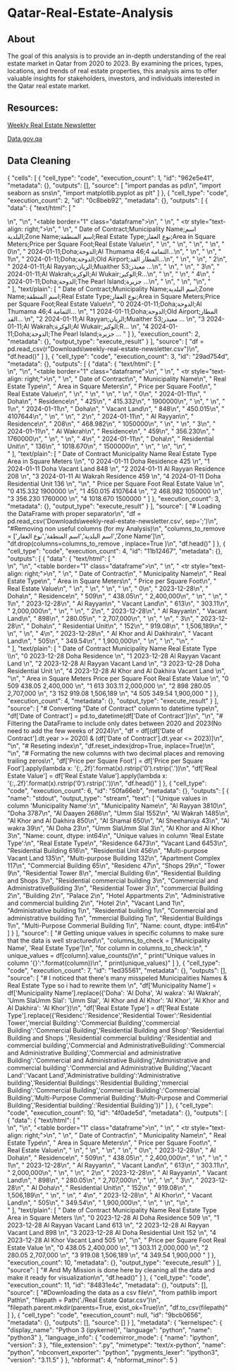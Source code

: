 # Qatar-Real-Estate-Analysis
## About
The goal of this analysis is to provide an in-depth understanding of the real estate market in Qatar from 2020 to 2023. By examining the prices, types, locations, and trends of real estate properties, this analysis aims to offer valuable insights for stakeholders, investors, and individuals interested in the Qatar real estate market.
## Resources:
[Weekly Real Estate Newsletter](https://www.data.gov.qa/explore/dataset/weekly-real-estate-newsletter/information/?sort=real_estate_value)

[Data.gov.qa](https://www.data.gov.qa/pages/default/)

## Data Cleaning 
{
 "cells": [
  {
   "cell_type": "code",
   "execution_count": 1,
   "id": "962e5e41",
   "metadata": {},
   "outputs": [],
   "source": [
    "import pandas as pd\n",
    "import seaborn as sns\n",
    "import matplotlib.pyplot as plt"
   ]
  },
  {
   "cell_type": "code",
   "execution_count": 2,
   "id": "0c8beb92",
   "metadata": {},
   "outputs": [
    {
     "data": {
      "text/html": [
       "<div>\n",
       "<style scoped>\n",
       "    .dataframe tbody tr th:only-of-type {\n",
       "        vertical-align: middle;\n",
       "    }\n",
       "\n",
       "    .dataframe tbody tr th {\n",
       "        vertical-align: top;\n",
       "    }\n",
       "\n",
       "    .dataframe thead th {\n",
       "        text-align: right;\n",
       "    }\n",
       "</style>\n",
       "<table border=\"1\" class=\"dataframe\">\n",
       "  <thead>\n",
       "    <tr style=\"text-align: right;\">\n",
       "      <th></th>\n",
       "      <th>Date of Contract;Municipality Name;اسم البلدية;Zone Name;اسم المنطقة;Real Estate Type;نوع العقار;Area in Square Meters;Price per Square Foot;Real Estate Value</th>\n",
       "    </tr>\n",
       "  </thead>\n",
       "  <tbody>\n",
       "    <tr>\n",
       "      <th>0</th>\n",
       "      <td>2024-01-11;Doha;الدوحة;Al Thumama 46;الثمامة 4...</td>\n",
       "    </tr>\n",
       "    <tr>\n",
       "      <th>1</th>\n",
       "      <td>2024-01-11;Doha;الدوحة;Old Airport;المطار القد...</td>\n",
       "    </tr>\n",
       "    <tr>\n",
       "      <th>2</th>\n",
       "      <td>2024-01-11;Al Rayyan;الريان;Muaither 53;معيذر ...</td>\n",
       "    </tr>\n",
       "    <tr>\n",
       "      <th>3</th>\n",
       "      <td>2024-01-11;Al Wakrah;الوكرة;Al Wukair;الوكير;R...</td>\n",
       "    </tr>\n",
       "    <tr>\n",
       "      <th>4</th>\n",
       "      <td>2024-01-11;Doha;الدوحة;The Pearl lsland;جزيرة ...</td>\n",
       "    </tr>\n",
       "  </tbody>\n",
       "</table>\n",
       "</div>"
      ],
      "text/plain": [
       "  Date of Contract;Municipality Name;اسم البلدية;Zone Name;اسم المنطقة;Real Estate Type;نوع العقار;Area in Square Meters;Price per Square Foot;Real Estate Value\n",
       "0  2024-01-11;Doha;الدوحة;Al Thumama 46;الثمامة 4...                                                                                                            \n",
       "1  2024-01-11;Doha;الدوحة;Old Airport;المطار القد...                                                                                                            \n",
       "2  2024-01-11;Al Rayyan;الريان;Muaither 53;معيذر ...                                                                                                            \n",
       "3  2024-01-11;Al Wakrah;الوكرة;Al Wukair;الوكير;R...                                                                                                            \n",
       "4  2024-01-11;Doha;الدوحة;The Pearl lsland;جزيرة ...                                                                                                            "
      ]
     },
     "execution_count": 2,
     "metadata": {},
     "output_type": "execute_result"
    }
   ],
   "source": [
    "df = pd.read_csv(r\"Downloads\\weekly-real-estate-newsletter.csv\")\n",
    "df.head()"
   ]
  },
  {
   "cell_type": "code",
   "execution_count": 3,
   "id": "29ad754d",
   "metadata": {},
   "outputs": [
    {
     "data": {
      "text/html": [
       "<div>\n",
       "<style scoped>\n",
       "    .dataframe tbody tr th:only-of-type {\n",
       "        vertical-align: middle;\n",
       "    }\n",
       "\n",
       "    .dataframe tbody tr th {\n",
       "        vertical-align: top;\n",
       "    }\n",
       "\n",
       "    .dataframe thead th {\n",
       "        text-align: right;\n",
       "    }\n",
       "</style>\n",
       "<table border=\"1\" class=\"dataframe\">\n",
       "  <thead>\n",
       "    <tr style=\"text-align: right;\">\n",
       "      <th></th>\n",
       "      <th>Date of Contract</th>\n",
       "      <th>Municipality Name</th>\n",
       "      <th>Real Estate Type</th>\n",
       "      <th>Area in Square Meters</th>\n",
       "      <th>Price per Square Foot</th>\n",
       "      <th>Real Estate Value</th>\n",
       "    </tr>\n",
       "  </thead>\n",
       "  <tbody>\n",
       "    <tr>\n",
       "      <th>0</th>\n",
       "      <td>2024-01-11</td>\n",
       "      <td>Doha</td>\n",
       "      <td>Residence</td>\n",
       "      <td>425</td>\n",
       "      <td>415.332</td>\n",
       "      <td>1900000</td>\n",
       "    </tr>\n",
       "    <tr>\n",
       "      <th>1</th>\n",
       "      <td>2024-01-11</td>\n",
       "      <td>Doha</td>\n",
       "      <td>Vacant Land</td>\n",
       "      <td>848</td>\n",
       "      <td>450.015</td>\n",
       "      <td>4107644</td>\n",
       "    </tr>\n",
       "    <tr>\n",
       "      <th>2</th>\n",
       "      <td>2024-01-11</td>\n",
       "      <td>Al Rayyan</td>\n",
       "      <td>Residence</td>\n",
       "      <td>208</td>\n",
       "      <td>468.982</td>\n",
       "      <td>1050000</td>\n",
       "    </tr>\n",
       "    <tr>\n",
       "      <th>3</th>\n",
       "      <td>2024-01-11</td>\n",
       "      <td>Al Wakrah</td>\n",
       "      <td>Residence</td>\n",
       "      <td>459</td>\n",
       "      <td>356.230</td>\n",
       "      <td>1760000</td>\n",
       "    </tr>\n",
       "    <tr>\n",
       "      <th>4</th>\n",
       "      <td>2024-01-11</td>\n",
       "      <td>Doha</td>\n",
       "      <td>Residential Unit</td>\n",
       "      <td>136</td>\n",
       "      <td>1018.670</td>\n",
       "      <td>1500000</td>\n",
       "    </tr>\n",
       "  </tbody>\n",
       "</table>\n",
       "</div>"
      ],
      "text/plain": [
       "  Date of Contract Municipality Name  Real Estate Type  Area in Square Meters  \\\n",
       "0       2024-01-11              Doha         Residence                    425   \n",
       "1       2024-01-11              Doha       Vacant Land                    848   \n",
       "2       2024-01-11         Al Rayyan         Residence                    208   \n",
       "3       2024-01-11         Al Wakrah         Residence                    459   \n",
       "4       2024-01-11              Doha  Residential Unit                    136   \n",
       "\n",
       "   Price per Square Foot  Real Estate Value  \n",
       "0                415.332            1900000  \n",
       "1                450.015            4107644  \n",
       "2                468.982            1050000  \n",
       "3                356.230            1760000  \n",
       "4               1018.670            1500000  "
      ]
     },
     "execution_count": 3,
     "metadata": {},
     "output_type": "execute_result"
    }
   ],
   "source": [
    "# Loading the DataFrame with proper separator\n",
    "df = pd.read_csv('Downloads\\weekly-real-estate-newsletter.csv', sep=';')\n",
    "#Removing non useful columns (for my Analysis)\n",
    "columns_to_remove = ['اسم البلدية','اسم المنطقة','نوع العقار','Zone Name']\n",
    "df.drop(columns=columns_to_remove , inplace=True )\n",
    "df.head()"
   ]
  },
  {
   "cell_type": "code",
   "execution_count": 4,
   "id": "11b12467",
   "metadata": {},
   "outputs": [
    {
     "data": {
      "text/html": [
       "<div>\n",
       "<style scoped>\n",
       "    .dataframe tbody tr th:only-of-type {\n",
       "        vertical-align: middle;\n",
       "    }\n",
       "\n",
       "    .dataframe tbody tr th {\n",
       "        vertical-align: top;\n",
       "    }\n",
       "\n",
       "    .dataframe thead th {\n",
       "        text-align: right;\n",
       "    }\n",
       "</style>\n",
       "<table border=\"1\" class=\"dataframe\">\n",
       "  <thead>\n",
       "    <tr style=\"text-align: right;\">\n",
       "      <th></th>\n",
       "      <th>Date of Contract</th>\n",
       "      <th>Municipality Name</th>\n",
       "      <th>Real Estate Type</th>\n",
       "      <th>Area in Square Meters</th>\n",
       "      <th>Price per Square Foot</th>\n",
       "      <th>Real Estate Value</th>\n",
       "    </tr>\n",
       "  </thead>\n",
       "  <tbody>\n",
       "    <tr>\n",
       "      <th>0</th>\n",
       "      <td>2023-12-28</td>\n",
       "      <td>Doha</td>\n",
       "      <td>Residence</td>\n",
       "      <td>509</td>\n",
       "      <td>438.05</td>\n",
       "      <td>2,400,000</td>\n",
       "    </tr>\n",
       "    <tr>\n",
       "      <th>1</th>\n",
       "      <td>2023-12-28</td>\n",
       "      <td>Al Rayyan</td>\n",
       "      <td>Vacant Land</td>\n",
       "      <td>613</td>\n",
       "      <td>303.11</td>\n",
       "      <td>2,000,000</td>\n",
       "    </tr>\n",
       "    <tr>\n",
       "      <th>2</th>\n",
       "      <td>2023-12-28</td>\n",
       "      <td>Al Rayyan</td>\n",
       "      <td>Vacant Land</td>\n",
       "      <td>898</td>\n",
       "      <td>280.05</td>\n",
       "      <td>2,707,000</td>\n",
       "    </tr>\n",
       "    <tr>\n",
       "      <th>3</th>\n",
       "      <td>2023-12-28</td>\n",
       "      <td>Doha</td>\n",
       "      <td>Residential Unit</td>\n",
       "      <td>152</td>\n",
       "      <td>919.08</td>\n",
       "      <td>1,506,189</td>\n",
       "    </tr>\n",
       "    <tr>\n",
       "      <th>4</th>\n",
       "      <td>2023-12-28</td>\n",
       "      <td>Al Khor and Al Dakhira</td>\n",
       "      <td>Vacant Land</td>\n",
       "      <td>505</td>\n",
       "      <td>349.54</td>\n",
       "      <td>1,900,000</td>\n",
       "    </tr>\n",
       "  </tbody>\n",
       "</table>\n",
       "</div>"
      ],
      "text/plain": [
       "  Date of Contract       Municipality Name  Real Estate Type  \\\n",
       "0       2023-12-28                    Doha         Residence   \n",
       "1       2023-12-28               Al Rayyan       Vacant Land   \n",
       "2       2023-12-28               Al Rayyan       Vacant Land   \n",
       "3       2023-12-28                    Doha  Residential Unit   \n",
       "4       2023-12-28  Al Khor and Al Dakhira       Vacant Land   \n",
       "\n",
       "   Area in Square Meters Price per Square Foot Real Estate Value  \n",
       "0                    509                438.05         2,400,000  \n",
       "1                    613                303.11         2,000,000  \n",
       "2                    898                280.05         2,707,000  \n",
       "3                    152                919.08         1,506,189  \n",
       "4                    505                349.54         1,900,000  "
      ]
     },
     "execution_count": 4,
     "metadata": {},
     "output_type": "execute_result"
    }
   ],
   "source": [
    "# Converting \"Date of Contract\" column to datetime type\n",
    "df['Date of Contract'] = pd.to_datetime(df['Date of Contract'])\n",
    "\n",
    "# Filtering the DataFrame to include only dates between 2020 and 2023(No need to add the few weeks of 2024)\n",
    "df = df[(df['Date of Contract'].dt.year >= 2020) & (df['Date of Contract'].dt.year <= 2023)]\n",
    "\n",
    "# Reseting index\n",
    "df.reset_index(drop=True, inplace=True)\n",
    "\n",
    "# Formating the new columns with two decimal places and removing trailing zeros\n",
    "df['Price per Square Foot'] = df['Price per Square Foot'].apply(lambda x: '{:,.2f}'.format(x).rstrip('0').rstrip('.'))\n",
    "df['Real Estate Value'] = df['Real Estate Value'].apply(lambda x: '{:,.2f}'.format(x).rstrip('0').rstrip('.'))\n",
    "df.head()"
   ]
  },
  {
   "cell_type": "code",
   "execution_count": 6,
   "id": "50fa66eb",
   "metadata": {},
   "outputs": [
    {
     "name": "stdout",
     "output_type": "stream",
     "text": [
      "Unique values in column 'Municipality Name':\n",
      "Municipality Name\n",
      "Al Rayyan                 3810\n",
      "Doha                      3787\n",
      "Al Daayen                 2686\n",
      "Umm Slal                  1552\n",
      "Al Wakrah                 1485\n",
      "Al Khor and Al Dakhira     850\n",
      "Al Shamal                  650\n",
      "Al Sheehaniya               43\n",
      "Al wakra                    39\n",
      "Al Doha                     23\n",
      "Umm SlaUmm Slal              3\n",
      "Al Khor and Al Khor          3\n",
      "Name: count, dtype: int64\n",
      "Unique values in column 'Real Estate Type':\n",
      "Real Estate Type\n",
      "Residence                                 6473\n",
      "Vacant Land                               6453\n",
      "Residential Building                       616\n",
      "Residential Unit                           456\n",
      "Multi-purpose Vacant Land                  135\n",
      "Multi-purpose Building                     132\n",
      "Apartment Complex                          117\n",
      "Commercial Building                         65\n",
      "Residenc                                    47\n",
      "Shops                                       29\n",
      "Tower                                        9\n",
      "Residential  Tower                           8\n",
      "mercial Building                             6\n",
      "Residential Building and Shops               3\n",
      "Residential commercial building              3\n",
      "Commercial and AdministrativeBuilding        3\n",
      "Residential Tower                            3\n",
      "commercial Building                          2\n",
      "Building                                     2\n",
      "Palace                                       2\n",
      "Hotel Appartments                            2\n",
      "Administrative and commercial building       2\n",
      "Hotel                                        2\n",
      "Vacant  Land                                 1\n",
      "Administrative  building                     1\n",
      "Residential building                         1\n",
      "Commercial and administrative building       1\n",
      "mmercial Building                            1\n",
      "Residential Buildings                        1\n",
      "Multi-Purpose Commerial Building             1\n",
      "Name: count, dtype: int64\n"
     ]
    }
   ],
   "source": [
    "# Getting unique values in specific columns to make sure that the data is well stractured\n",
    "columns_to_check = ['Municipality Name', 'Real Estate Type']\n",
    "for column in columns_to_check:\n",
    "    unique_values = df[column].value_counts()\n",
    "    print(\"Unique values in column '{}':\".format(column))\n",
    "    print(unique_values)"
   ]
  },
  {
   "cell_type": "code",
   "execution_count": 7,
   "id": "1ed35561",
   "metadata": {},
   "outputs": [],
   "source": [
    "# I noticed that there's many misspeled Municipalities Names & Real Estate Type so i had to rewrite them \n",
    "df['Municipality Name'] = df['Municipality Name'].replace({'Doha': 'Al Doha', 'Al wakra': 'Al Wakrah', 'Umm SlaUmm Slal': 'Umm Slal', 'Al Khor and Al Khor': 'Al Khor', 'Al Khor and Al Dakhira': 'Al Khor'})\n",
    "df['Real Estate Type'] = df['Real Estate Type'].replace({'Residenc':'Residence','Residential  Tower':'Residential Tower','mercial Building':'Commercial Building','commercial Building':'Commercial Building','Residential Building and Shop':'Residential Building and Shops ','Residential commercial building':'Residential and commercial building','Commercial and AdministrativeBuilding':'Commercial and Administrative Building','Commercial and administrative Building':'Commercial and Administrative Building','Administrative and commercial building':'Commercial and Administrative Building','Vacant  Land':'Vacant Land','Administrative  building':'Administrative building','Residential Buildings':'Residential Building','mmercial Building':'Commercial Building','commercial Building':'Commercial Building','Multi-Purpose Commerial Building':'Multi-Purpose and Commerial Building','Residential building':'Residential Building'})"
   ]
  },
  {
   "cell_type": "code",
   "execution_count": 10,
   "id": "4f0ade5d",
   "metadata": {},
   "outputs": [
    {
     "data": {
      "text/html": [
       "<div>\n",
       "<style scoped>\n",
       "    .dataframe tbody tr th:only-of-type {\n",
       "        vertical-align: middle;\n",
       "    }\n",
       "\n",
       "    .dataframe tbody tr th {\n",
       "        vertical-align: top;\n",
       "    }\n",
       "\n",
       "    .dataframe thead th {\n",
       "        text-align: right;\n",
       "    }\n",
       "</style>\n",
       "<table border=\"1\" class=\"dataframe\">\n",
       "  <thead>\n",
       "    <tr style=\"text-align: right;\">\n",
       "      <th></th>\n",
       "      <th>Date of Contract</th>\n",
       "      <th>Municipality Name</th>\n",
       "      <th>Real Estate Type</th>\n",
       "      <th>Area in Square Meters</th>\n",
       "      <th>Price per Square Foot</th>\n",
       "      <th>Real Estate Value</th>\n",
       "    </tr>\n",
       "  </thead>\n",
       "  <tbody>\n",
       "    <tr>\n",
       "      <th>0</th>\n",
       "      <td>2023-12-28</td>\n",
       "      <td>Al Doha</td>\n",
       "      <td>Residence</td>\n",
       "      <td>509</td>\n",
       "      <td>438.05</td>\n",
       "      <td>2,400,000</td>\n",
       "    </tr>\n",
       "    <tr>\n",
       "      <th>1</th>\n",
       "      <td>2023-12-28</td>\n",
       "      <td>Al Rayyan</td>\n",
       "      <td>Vacant Land</td>\n",
       "      <td>613</td>\n",
       "      <td>303.11</td>\n",
       "      <td>2,000,000</td>\n",
       "    </tr>\n",
       "    <tr>\n",
       "      <th>2</th>\n",
       "      <td>2023-12-28</td>\n",
       "      <td>Al Rayyan</td>\n",
       "      <td>Vacant Land</td>\n",
       "      <td>898</td>\n",
       "      <td>280.05</td>\n",
       "      <td>2,707,000</td>\n",
       "    </tr>\n",
       "    <tr>\n",
       "      <th>3</th>\n",
       "      <td>2023-12-28</td>\n",
       "      <td>Al Doha</td>\n",
       "      <td>Residential Unit</td>\n",
       "      <td>152</td>\n",
       "      <td>919.08</td>\n",
       "      <td>1,506,189</td>\n",
       "    </tr>\n",
       "    <tr>\n",
       "      <th>4</th>\n",
       "      <td>2023-12-28</td>\n",
       "      <td>Al Khor</td>\n",
       "      <td>Vacant Land</td>\n",
       "      <td>505</td>\n",
       "      <td>349.54</td>\n",
       "      <td>1,900,000</td>\n",
       "    </tr>\n",
       "  </tbody>\n",
       "</table>\n",
       "</div>"
      ],
      "text/plain": [
       "  Date of Contract Municipality Name  Real Estate Type  Area in Square Meters  \\\n",
       "0       2023-12-28           Al Doha         Residence                    509   \n",
       "1       2023-12-28         Al Rayyan       Vacant Land                    613   \n",
       "2       2023-12-28         Al Rayyan       Vacant Land                    898   \n",
       "3       2023-12-28           Al Doha  Residential Unit                    152   \n",
       "4       2023-12-28           Al Khor       Vacant Land                    505   \n",
       "\n",
       "  Price per Square Foot Real Estate Value  \n",
       "0                438.05         2,400,000  \n",
       "1                303.11         2,000,000  \n",
       "2                280.05         2,707,000  \n",
       "3                919.08         1,506,189  \n",
       "4                349.54         1,900,000  "
      ]
     },
     "execution_count": 10,
     "metadata": {},
     "output_type": "execute_result"
    }
   ],
   "source": [
    "# And My Mission is done here by cleaning all the data and make it ready for visualization\n",
    "df.head()"
   ]
  },
  {
   "cell_type": "code",
   "execution_count": 11,
   "id": "84831e4c",
   "metadata": {},
   "outputs": [],
   "source": [
    "#Downloading the data as a csv file\n",
    "from pathlib import Path\n",
    "filepath = Path('./Real Estate Qatar.csv')\n",
    "filepath.parent.mkdir(parents=True, exist_ok=True)\n",
    "df.to_csv(filepath)"
   ]
  },
  {
   "cell_type": "code",
   "execution_count": null,
   "id": "9bcb0656",
   "metadata": {},
   "outputs": [],
   "source": []
  }
 ],
 "metadata": {
  "kernelspec": {
   "display_name": "Python 3 (ipykernel)",
   "language": "python",
   "name": "python3"
  },
  "language_info": {
   "codemirror_mode": {
    "name": "ipython",
    "version": 3
   },
   "file_extension": ".py",
   "mimetype": "text/x-python",
   "name": "python",
   "nbconvert_exporter": "python",
   "pygments_lexer": "ipython3",
   "version": "3.11.5"
  }
 },
 "nbformat": 4,
 "nbformat_minor": 5
}

